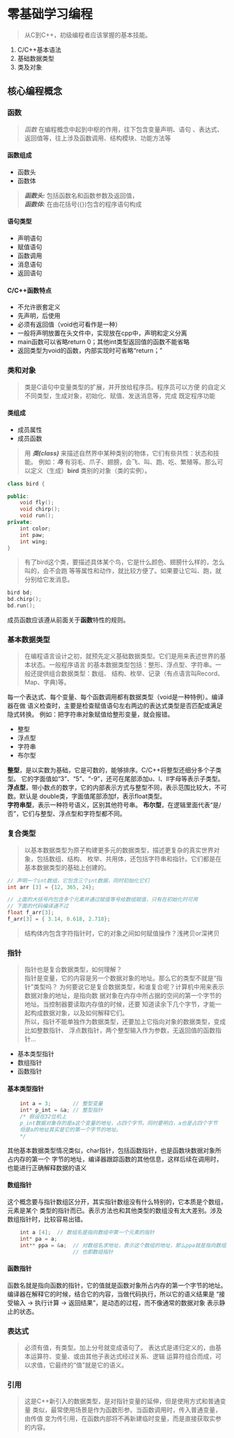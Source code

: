 # 零基础学习编程
> 从C到C++，初级编程者应该掌握的基本技能。  
1. C/C++基本语法  
2. 基础数据类型
3. 类及对象

## 核心编程概念

### 函数
> *函数* 在编程概念中起到中枢的作用，往下包含变量声明、语句
、表达式、返回值等，往上涉及函数调用、结构模块、功能方法等

#### 函数组成
- 函数头
- 函数体

> ***函数头:*** 包括函数名和函数参数及返回值，  
> ***函数体:*** 在由花括号(\{})包含的程序语句构成

#### 语句类型
- 声明语句
- 赋值语句
- 函数调用
- 消息语句
- 返回语句

#### C/C++函数特点
- 不允许嵌套定义
- 先声明，后使用
- 必须有返回值（void也可看作是一种）
- 一般将声明放置在头文件中，实现放在cpp中，声明和定义分离
- main函数可以省略return 0；其他int类型返回值的函数不能省略
- 返回类型为void的函数，内部实现时可省略“return；”

### 类和对象

> 类是C语句中变量类型的扩展，并开放给程序员。程序员可以方便
的自定义不同类型，生成对象，初始化、赋值、发送消息等，完成
既定程序功能

#### 类组成
- 成员属性
- 成员函数

> 用 ***类(class)*** 来描述自然界中某种类别的物体，它们有些共性：状态和技能。
例如：***鸟*** 有羽毛、爪子、翅膀，会飞、叫、跑、吃、繁殖等。那么可以定义（生成）**bird**
类别的对象（类的实例）。

```c++
class bird {

public:
	void fly();
	void chirp();
	void run();
private:
	int color;
	int paw;
	int wing;
}
```
> 有了bird这个类，要描述具体某个鸟，它是什么颜色、翅膀什么样的，怎么叫的，会不会跑
等等属性和动作，就比较方便了。如果要让它叫、跑，就分别给它发消息。
```c++
bird bd;
bd.chirp();
bd.run();
```

成员函数应该遵从前面关于**函数**特性的规则。


### 基本数据类型
> 在编程语言设计之初，就预先定义基础数据类型。它们是用来表述世界的基本状态。一般程序语言
的基本数据类型包括：整形、浮点型、字符串。一般还提供组合数据类型：数组、
结构、枚举、记录（有点语言叫Record、Map、字典)等。

每一个表达式、每个变量、每个函数调用都有数据类型（void是一种特例）。编译器在做
语义检查时，主要是检查赋值语句左右两边的表达式类型是否匹配或满足隐式转换。
例如：把字符串对象赋值给整形变量，就会报错。

- 整型
- 浮点型  
- 字符串
- 布尔型

**整型**，是以实数为基础，它是可数的，能够排序。C/C++将整型还细分多个子类型。
它的字面值如“3”、“5”、“-9”，还可在尾部添加u、l、ll字母等表示子类型。
**浮点型**，带小数点的数字，它的内部表示方式与整型不同，表示范围比较大，不可数。默认是
double类，字面值尾部添加f，表示float类型。  
**字符串型**，表示一种符号语义，区别其他符号串。
**布尔型**，在逻辑里面代表“是/否”，它们与整型、浮点型和字符型都不同。

### 复合类型
> 以基本数据类型为原子构建更多元的数据类型，描述更复杂的真实世界对象，包括数组、结构、
枚举、共用体，还包括字符串和指针。它们都是在基本数据类型的基础上创建的。
```C++
// 声明一个int数组，它包含三个int数据，同时初始化它们
int arr [3] = {12, 365, 24}; 

// 上面的大括号内包含多个元素并通过赋值等号给数组赋值，只有在初始化时可用
// 下面的代码编译通不过
float f_arr[3];
f_arr[3] = { 3.14, 0.618, 2.718};

```

> 结构体内包含字符指针时，它的对象之间如何赋值操作？浅拷贝or深拷贝
### 指针
> 指针也是复合数据类型，如何理解？  
指针是变量，它的内容是另一个数据对象的地址。那么它的类型不就是“指针”类型吗？
为何要说它是复合数据类型，和谁复合呢？计算机中用来表示数据对象的地址，是指向数
据对象在内存中所占据的空间的第一个字节的地址。当控制器要读取内存值的时候，还要
知道读余下几个字节，才能一起构成数据对象，以及如何解释它们。  
所以，指针不能单独作为数据类型，还要加上它指向对象的数据类型，变成比如整数指针、
浮点数指针，两个整型输入作为参数，无返回值的函数指针...
- 基本类型指针
- 数组指针
- 函数指针

#### 基本类型指针
```C++
	int a = 3;       // 整型变量
	int* p_int = &a; // 整型指针
	/* 假设在32位机上
	p_int数据对象存的是a这个变量的地址，占四个字节。同时要明白，a也是占四个字节
	但是a的地址其实是它的第一个字节的地址。
	*/
```
其他基本数据类型情况类似，char指针，包括函数指针，也是函数块数据对象所占内存的第一个
字节的地址，编译器跟踪函数的其他信息，这样后续在调用时，也能进行正确解释数据的语义

#### 数组指针
这个概念要与指针数组区分开，其实指针数组没有什么特别的，它本质是个数组，元素是某个
类型的指针而已。表示方法也和其他类型的数组没有太大差别。涉及数组指针时，比较容易出错。
```C++
	int a [4];  // 数组名是指向数组中第一个元素的指针
	int* pa = a;
	int** ppa = &a;  // 对数组名求地址，表示这个数组的地址，那么ppa就是指向数组的地址
	                 // 也即数组指针

```

#### 函数指针
函数名就是指向函数的指针，它的值就是函数对象所占内存的第一个字节的地址。
编译器在解释它的时候，结合它的内容，当做代码执行，所以它的语义结果是
“接受输入 -> 执行计算 -> 返回结果”，是动态的过程，而不像通常的数据对象
表示静止的状态。

### 表达式
> 必须有值，有类型。加上分号就变成语句了。
表达式是递归定义的，由基本运算符、变量、或由其他子表达式经过关系、逻辑
运算符组合而成，可以求值，它最终的“值”就是它的语义。

### 引用
> 这是C++新引入的数据类型，是对指针变量的延伸，但是使用方式和普通变量
> 类似，最常使用场景是作为函数形参。当函数调用时，传入普通变量，由传值
> 变为传引用，在函数内部将不再新建临时变量，而是直接获取实参的内容。
